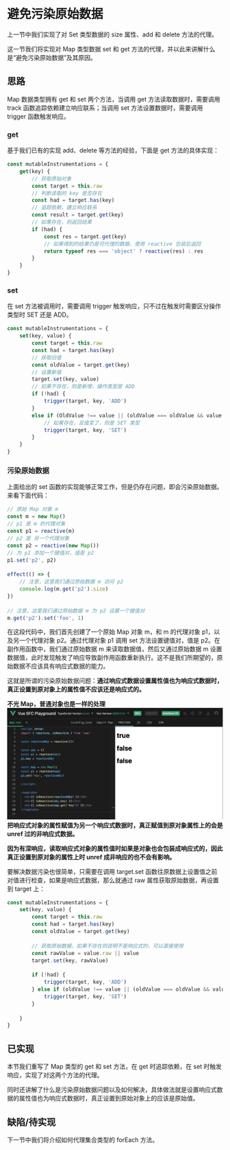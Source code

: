 # 避免污染原始数据
上一节中我们实现了对 Set 类型数据的 size 属性、add 和 delete 方法的代理。

这一节我们将实现对 Map 类型数据 set 和 get 方法的代理，并以此来讲解什么是“避免污染原始数据”及其原因。

## 思路
Map 数据类型拥有 get 和 set 两个方法，当调用 get 方法读取数据时，需要调用 track 函数追踪依赖建立响应联系；当调用 set 方法设置数据时，需要调用 trigger 函数触发响应。

### get
基于我们已有的实现 add、delete 等方法的经验，下面是 get 方法的具体实现：
```js
const mutableInstrumentations = {
    get(key) {
        // 获取原始对象
        const target = this.raw
        // 判断读取的 key 是否存在
        const had = target.has(key)
        // 追踪依赖，建立响应联系
        const result = target.get(key)
        // 如果存在，则返回结果
        if (had) {
            const res = target.get(key)
            // 如果得到的结果仍是可代理的数据，使用 reactive 包装后返回
            return typeof res === 'object' ? reactive(res) : res
        }
    }
}
```

### set
在 set 方法被调用时，需要调用 trigger 触发响应，只不过在触发时需要区分操作类型时 SET 还是 ADD。
```js
const mutableInstrumentations = {
    set(key, value) {
        const target = this.raw
        const had = target.has(key)
        // 获取旧值
        const oldValue = target.get(key)
        // 设置新值
        target.set(key, value)
        // 如果不存在，则是新增，操作类型是 ADD
        if (!had) {
            trigger(target, key, 'ADD')
        }
        else if (OldValue !== value || (oldValue === oldValue && value === value)) {
            // 如果存在，且值变了，则是 SET 类型
            trigger(target, key, 'SET')
        }
    }
}
```

### 污染原始数据
上面给出的 set 函数的实现能够正常工作，但是仍存在问题，即会污染原始数据。来看下面代码：
```js
// 原始 Map 对象 m
const m = new Map()
// p1 是 m 的代理对象
const p1 = reactive(m)
// p2 是 另一个代理对象
const p2 = reactive(new Map())
// 为 p1 添加一个键值对，值是 p2
p1.set('p2', p2)

effect(() => {
    // 注意，这里我们通过原始数据 m 访问 p2
    console.log(m.get('p2').size)
})

// 注意，这里我们通过原始数据 m 为 p2 设置一个键值对
m.get('p2').set('foo', 1)
```
在这段代码中，我们首先创建了一个原始 Map 对象 m，和 m 的代理对象 p1，以及另一个代理对象 p2。通过代理对象 p1 调用 set 方法设置键值对，值是 p2。在副作用函数中，我们通过原始数据 m 来读取数据值，然后又通过原始数据 m 设置数据值，此时发现触发了响应导致副作用函数重新执行。这不是我们所期望的，原始数据不应该具有响应式数据的能力。

这就是所谓的污染原始数据问题：**通过响应式数据设置属性值也为响应式数据时，真正设置到原对象上的属性值不应该还是响应式的。**

**不光 Map，普通对象也是一样的处理**
![alt text](image.png)
**把响应式对象的属性赋值为另一个响应式数据时，真正赋值到原对象属性上的会是 unref 过的非响应式数据。**

**因为有深响应，读取响应式对象的属性值时如果是对象也会包装成响应式的，因此真正设置到原对象的属性上时 unref 成非响应的也不会有影响。**

要解决数据污染也很简单，只需要在调用 target.set 函数往原数据上设置值之前对值进行检查，如果是响应式数据，那么就通过 raw 属性获取原始数据，再设置到 target 上：
```js
const mutableInstrumentations = {
    set(key, value) {
        const target = this.raw
        const had = target.has(key)
        const oldValue = target.get(key)

        // 获取原始数据，如果不存在则说明不是响应式的，可以直接使用
        const rawValue = value.raw || value
        target.set(key, rawValue)

        if (!had) {
            trigger(target, key, 'ADD')
        } else if (oldValue !== value || (oldValue === oldValue && value === value)) {
            trigger(target, key, 'SET')
        }

    }
}
```

## 已实现
本节我们重写了 Map 类型的 get 和 set 方法，在 get 时追踪依赖，在 set 时触发响应，实现了对这两个方法的代理。

同时还讲解了什么是污染原始数据问题以及如何解决，具体做法就是设置响应式数据的属性值也为响应式数据时，真正设置到原始对象上的应该是原始值。

## 缺陷/待实现
下一节中我们将介绍如何代理集合类型的 forEach 方法。